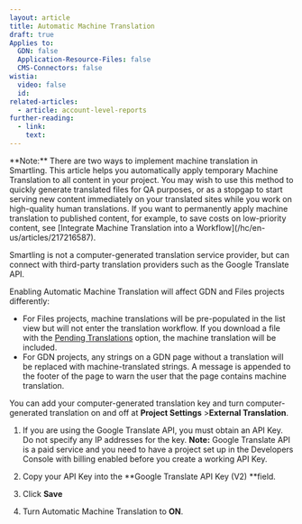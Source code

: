 ```yaml
---
layout: article
title: Automatic Machine Translation
draft: true
Applies to:
  GDN: false
  Application-Resource-Files: false
  CMS-Connectors: false
wistia:
  video: false
  id:
related-articles:
  - article: account-level-reports
further-reading:
  - link:
    text:
---
```



<div class="warning">**Note:** There are two ways to implement machine translation in Smartling. This article helps you automatically apply temporary Machine Translation to all content in your project. You may wish to use this method to quickly generate translated files for QA purposes, or as a stopgap to start serving new content immediately on your translated sites while you work on high-quality human translations. If you want to permanently apply machine translation to published content, for example, to save costs on low-priority content, see [Integrate Machine Translation into a Workflow](/hc/en-us/articles/217216587).</div>


Smartling is not a computer-generated translation service provider, but can connect with third-party translation providers such as the Google Translate API.

Enabling Automatic Machine Translation will affect GDN and Files projects differently:

* For Files projects, machine translations will be pre-populated in the list view but will not enter the translation workflow. If you download a file with the [Pending Translations](/hc/en-us/articles/201468416#DownloadOptions) option, the machine translation will be included.
* For GDN projects, any strings on a GDN page without a translation will be replaced with machine-translated strings. A message is appended to the footer of the page to warn the user that the page contains machine translation.


You can add your computer-generated translation key and turn computer-generated translation on and off at **Project Settings** &gt;**External Translation**.

1. If you are using the Google Translate API, you must obtain an API Key. Do not specify any IP addresses for the key.&nbsp;**Note:** Google Translate API is a paid service and you need to have a project set up in the Developers Console with billing enabled before you create a working API Key.
2. Copy your API Key into the **Google Translate API Key (V2)&nbsp;**field.
3. Click **Save**
4. Turn Automatic Machine Translation to **ON**.&nbsp;

   <br>&nbsp;


&nbsp;